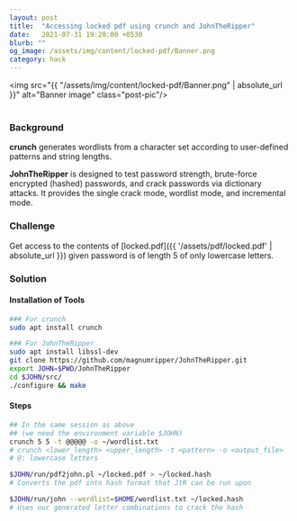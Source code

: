 ```yaml
---
layout: post
title:  "Accessing locked pdf using crunch and JohnTheRipper"
date:   2021-07-31 19:20:00 +0530
blurb: ""
og_image: /assets/img/content/locked-pdf/Banner.png
category: hack
---
```


<img src="{{ "/assets/img/content/locked-pdf/Banner.png" | absolute_url }}" alt="Banner image" class="post-pic"/>
<br />
<br />

### Background
**crunch** generates wordlists from a character set according to user-defined patterns and string lengths.

**JohnTheRipper** is designed to test password strength, brute-force encrypted (hashed) passwords, and crack passwords via dictionary attacks. It provides the single crack mode, wordlist mode, and incremental mode.

### Challenge
Get access to the contents of [locked.pdf]({{ '/assets/pdf/locked.pdf' | absolute_url }}) given password is of length 5 of only lowercase letters.

### Solution
#### Installation of Tools
```sh
### For crunch
sudo apt install crunch

### For JohnTheRipper
sudo apt install libssl-dev
git clone https://github.com/magnumripper/JohnTheRipper.git
export JOHN=$PWD/JohnTheRipper
cd $JOHN/src/
./configure && make
```

#### Steps
```sh
## In the same session as above
## (we need the environment variable $JOHN)
crunch 5 5 -t @@@@@ -o ~/wordlist.txt
# crunch <lower_length> <upper_length> -t <pattern> -o <output_file>
# @: lowercase letters

$JOHN/run/pdf2john.pl ~/locked.pdf > ~/locked.hash
# Converts the pdf into hash format that JtR can be run upon

$JOHN/run/john --wordlist=$HOME/wordlist.txt ~/locked.hash
# Uses our generated letter combinations to crack the hash
```
